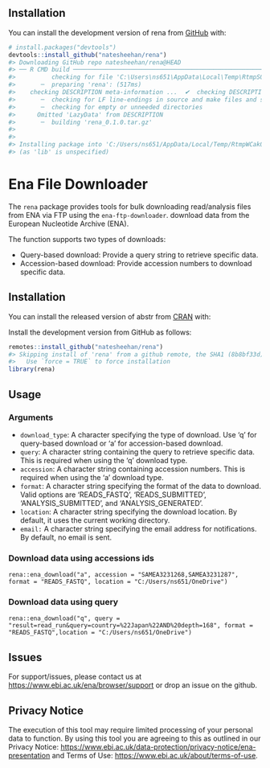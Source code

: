 
<!-- README.md is generated from README.Rmd. Please edit that file -->

## Installation

You can install the development version of rena from
[GitHub](https://github.com/) with:

``` r
# install.packages("devtools")
devtools::install_github("natesheehan/rena")
#> Downloading GitHub repo natesheehan/rena@HEAD
#> ── R CMD build ─────────────────────────────────────────────────────────────────
#>          checking for file 'C:\Users\ns651\AppData\Local\Temp\RtmpS0enCm\remotes54ec2e4e2514\natesheehan-rena-8b8bf33/DESCRIPTION' ...  ✔  checking for file 'C:\Users\ns651\AppData\Local\Temp\RtmpS0enCm\remotes54ec2e4e2514\natesheehan-rena-8b8bf33/DESCRIPTION'
#>       ─  preparing 'rena': (517ms)
#>    checking DESCRIPTION meta-information ...  ✔  checking DESCRIPTION meta-information
#>       ─  checking for LF line-endings in source and make files and shell scripts
#>       ─  checking for empty or unneeded directories
#>      Omitted 'LazyData' from DESCRIPTION
#>       ─  building 'rena_0.1.0.tar.gz'
#>      
#> 
#> Installing package into 'C:/Users/ns651/AppData/Local/Temp/RtmpWCakON/temp_libpath8e08357194f'
#> (as 'lib' is unspecified)
```

# Ena File Downloader

The `rena` package provides tools for bulk downloading read/analysis
files from ENA via FTP using the `ena-ftp-downloader`. download data
from the European Nucleotide Archive (ENA).

The function supports two types of downloads:

- Query-based download: Provide a query string to retrieve specific
  data.
- Accession-based download: Provide accession numbers to download
  specific data.

## Installation

You can install the released version of abstr from
[CRAN](https://CRAN.R-project.org) with:

Install the development version from GitHub as follows:

``` r
remotes::install_github("natesheehan/rena")
#> Skipping install of 'rena' from a github remote, the SHA1 (8b8bf33d) has not changed since last install.
#>   Use `force = TRUE` to force installation
library(rena)
```

## Usage

### Arguments

- `download_type`: A character specifying the type of download. Use ‘q’
  for query-based download or ‘a’ for accession-based download.
- `query`: A character string containing the query to retrieve specific
  data. This is required when using the ‘q’ download type.
- `accession`: A character string containing accession numbers. This is
  required when using the ‘a’ download type.
- `format`: A character string specifying the format of the data to
  download. Valid options are ‘READS_FASTQ’, ‘READS_SUBMITTED’,
  ‘ANALYSIS_SUBMITTED’, and ‘ANALYSIS_GENERATED’.
- `location`: A character string specifying the download location. By
  default, it uses the current working directory.
- `email:` A character string specifying the email address for
  notifications. By default, no email is sent.

### Download data using accessions ids

    rena::ena_download("a", accession = "SAMEA3231268,SAMEA3231287", format = "READS_FASTQ", location = "C:/Users/ns651/OneDrive")

### Download data using query

    rena::ena_download("q", query = "result=read_run&query=country=%22Japan%22AND%20depth=168", format = "READS_FASTQ",location = "C:/Users/ns651/OneDrive")

## Issues

For support/issues, please contact us at
<https://www.ebi.ac.uk/ena/browser/support> or drop an issue on the
github.

## Privacy Notice

The execution of this tool may require limited processing of your
personal data to function. By using this tool you are agreeing to this
as outlined in our Privacy Notice:
<https://www.ebi.ac.uk/data-protection/privacy-notice/ena-presentation>
and Terms of Use: <https://www.ebi.ac.uk/about/terms-of-use>.
